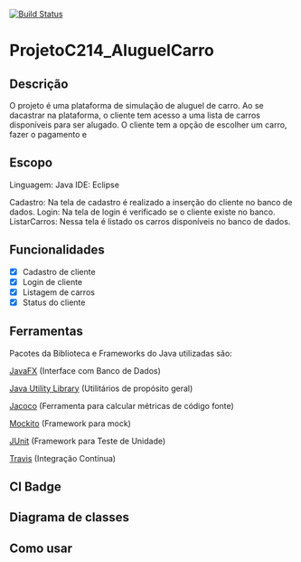 [![Build Status](https://travis-ci.com/NicEscobar/ProjetoC214_AluguelCarro.svg?branch=main)](https://travis-ci.com/NicEscobar/ProjetoC214_AluguelCarro)

# ProjetoC214_AluguelCarro

## Descrição

O projeto é uma plataforma de simulação de aluguel de carro.
Ao se dacastrar na plataforma, o cliente tem acesso a uma lista de carros disponíveis para ser alugado. O cliente tem  a opção  de escolher um carro, fazer o pagamento e                                                             

## Escopo

Linguagem: Java
IDE: Eclipse

Cadastro: Na tela de cadastro é realizado a inserção do cliente no banco de dados.
Login: Na tela de login é verificado se o cliente  existe no  banco.
ListarCarros: Nessa tela é listado os carros disponíveis no banco de dados.

## Funcionalidades

- [x] Cadastro de cliente
- [x] Login de cliente
- [x] Listagem de carros
- [x] Status do cliente

## Ferramentas

Pacotes da Biblioteca e Frameworks do Java utilizadas são:

[JavaFX](https://openjfx.io/) (Interface com Banco de Dados)

[Java Utility Library](https://docs.oracle.com/javase/8/docs/api/java/util/package-summary.html) (Utilitários de propósito geral)

[Jacoco](https://www.jacoco.org/jacoco/trunk/doc/) (Ferramenta para calcular métricas de código fonte)

[Mockito](https://site.mockito.org/) (Framework para mock)

[JUnit](https://junit.org/junit5/) (Framework para Teste de Unidade) 

[Travis](https://travis-ci.org/) (Integração Contínua)

## CI Badge


## Diagrama de classes


## Como usar



